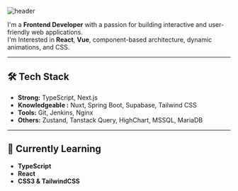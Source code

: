 ![header](https://capsule-render.vercel.app/api?type=transparent&color=auto&height=300&section=header&text=Jihong%20Kim&fontSize=90&fontColor=007848)

I'm a **Frontend Developer** with a passion for building interactive and user-friendly web applications.    
I'm Interested in **React**, **Vue**, component-based architecture, dynamic animations, and CSS.

---

## 🛠️ Tech Stack

- **Strong:** TypeScript, Next.js
- **Knowledgeable :** Nuxt, Spring Boot, Supabase, Tailwind CSS
- **Tools:** Git, Jenkins, Nginx
- **Others:** Zustand, Tanstack Query, HighChart, MSSQL, MariaDB
  
---

## 🌱 Currently Learning

- **TypeScript**
- **React**
- **CSS3 & TailwindCSS**
